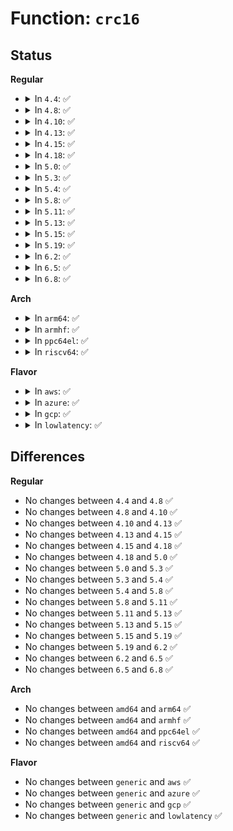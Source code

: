 # Function: <code>crc16</code>

## Status
<b>Regular</b>
<ul>
<li>
<details>
<summary>In <code>4.4</code>: ✅</summary>

```c
u16 crc16(u16 crc, const u8 *buffer, size_t len);
```

**Collision:** Unique Global

**Inline:** No

**Transformation:** False

**Instances:**

```
In lib/crc16.c (ffffffff81406860)
Location: lib/crc16.c:57
Inline: False
Direct callers:
  - fs/ext4/super.c:ext4_group_desc_csum
  - fs/ext4/super.c:ext4_group_desc_csum
  - fs/ext4/super.c:ext4_group_desc_csum
  - fs/ext4/super.c:ext4_group_desc_csum
```
**Symbols:**

```
ffffffff81406860-ffffffff8140688f: crc16 (STB_GLOBAL)
```
</details>
</li>
<li>
<details>
<summary>In <code>4.8</code>: ✅</summary>

```c
u16 crc16(u16 crc, const u8 *buffer, size_t len);
```

**Collision:** Unique Global

**Inline:** No

**Transformation:** False

**Instances:**

```
In lib/crc16.c (ffffffff8144e480)
Location: lib/crc16.c:57
Inline: False
Direct callers:
  - fs/ext4/super.c:ext4_group_desc_csum
  - fs/ext4/super.c:ext4_group_desc_csum
  - fs/ext4/super.c:ext4_group_desc_csum
  - fs/ext4/super.c:ext4_group_desc_csum
```
**Symbols:**

```
ffffffff8144e480-ffffffff8144e4b4: crc16 (STB_GLOBAL)
```
</details>
</li>
<li>
<details>
<summary>In <code>4.10</code>: ✅</summary>

```c
u16 crc16(u16 crc, const u8 *buffer, size_t len);
```

**Collision:** Unique Global

**Inline:** No

**Transformation:** False

**Instances:**

```
In lib/crc16.c (ffffffff8146ce40)
Location: lib/crc16.c:57
Inline: False
Direct callers:
  - fs/ext4/super.c:ext4_group_desc_csum
  - fs/ext4/super.c:ext4_group_desc_csum
  - fs/ext4/super.c:ext4_group_desc_csum
  - fs/ext4/super.c:ext4_group_desc_csum
```
**Symbols:**

```
ffffffff8146ce40-ffffffff8146ce74: crc16 (STB_GLOBAL)
```
</details>
</li>
<li>
<details>
<summary>In <code>4.13</code>: ✅</summary>

```c
u16 crc16(u16 crc, const u8 *buffer, size_t len);
```

**Collision:** Unique Global

**Inline:** No

**Transformation:** False

**Instances:**

```
In lib/crc16.c (ffffffff81472510)
Location: lib/crc16.c:57
Inline: False
Direct callers:
  - fs/ext4/super.c:ext4_group_desc_csum
  - fs/ext4/super.c:ext4_group_desc_csum
  - fs/ext4/super.c:ext4_group_desc_csum
  - fs/ext4/super.c:ext4_group_desc_csum
```
**Symbols:**

```
ffffffff81472510-ffffffff81472545: crc16 (STB_GLOBAL)
```
</details>
</li>
<li>
<details>
<summary>In <code>4.15</code>: ✅</summary>

```c
u16 crc16(u16 crc, const u8 *buffer, size_t len);
```

**Collision:** Unique Global

**Inline:** No

**Transformation:** False

**Instances:**

```
In lib/crc16.c (ffffffff8149ec60)
Location: lib/crc16.c:57
Inline: False
Direct callers:
  - fs/ext4/super.c:ext4_group_desc_csum
  - fs/ext4/super.c:ext4_group_desc_csum
  - fs/ext4/super.c:ext4_group_desc_csum
  - fs/ext4/super.c:ext4_group_desc_csum
```
**Symbols:**

```
ffffffff8149ec60-ffffffff8149ec95: crc16 (STB_GLOBAL)
```
</details>
</li>
<li>
<details>
<summary>In <code>4.18</code>: ✅</summary>

```c
u16 crc16(u16 crc, const u8 *buffer, size_t len);
```

**Collision:** Unique Global

**Inline:** No

**Transformation:** False

**Instances:**

```
In lib/crc16.c (ffffffff814d3ed0)
Location: lib/crc16.c:57
Inline: False
Direct callers:
  - fs/ext4/super.c:ext4_group_desc_csum
  - fs/ext4/super.c:ext4_group_desc_csum
  - fs/ext4/super.c:ext4_group_desc_csum
  - fs/ext4/super.c:ext4_group_desc_csum
```
**Symbols:**

```
ffffffff814d3ed0-ffffffff814d3eff: crc16 (STB_GLOBAL)
```
</details>
</li>
<li>
<details>
<summary>In <code>5.0</code>: ✅</summary>

```c
u16 crc16(u16 crc, const u8 *buffer, size_t len);
```

**Collision:** Unique Global

**Inline:** No

**Transformation:** False

**Instances:**

```
In lib/crc16.c (ffffffff814e8830)
Location: lib/crc16.c:57
Inline: False
Direct callers:
  - fs/ext4/super.c:ext4_group_desc_csum
  - fs/ext4/super.c:ext4_group_desc_csum
  - fs/ext4/super.c:ext4_group_desc_csum
  - fs/ext4/super.c:ext4_group_desc_csum
```
**Symbols:**

```
ffffffff814e8830-ffffffff814e885f: crc16 (STB_GLOBAL)
```
</details>
</li>
<li>
<details>
<summary>In <code>5.3</code>: ✅</summary>

```c
u16 crc16(u16 crc, const u8 *buffer, size_t len);
```

**Collision:** Unique Global

**Inline:** No

**Transformation:** False

**Instances:**

```
In lib/crc16.c (ffffffff81515500)
Location: lib/crc16.c:55
Inline: False
Direct callers:
  - fs/ext4/super.c:ext4_group_desc_csum
  - fs/ext4/super.c:ext4_group_desc_csum
  - fs/ext4/super.c:ext4_group_desc_csum
  - fs/ext4/super.c:ext4_group_desc_csum
```
**Symbols:**

```
ffffffff81515500-ffffffff81515529: crc16 (STB_GLOBAL)
```
</details>
</li>
<li>
<details>
<summary>In <code>5.4</code>: ✅</summary>

```c
u16 crc16(u16 crc, const u8 *buffer, size_t len);
```

**Collision:** Unique Global

**Inline:** No

**Transformation:** False

**Instances:**

```
In lib/crc16.c (ffffffff81535f40)
Location: lib/crc16.c:55
Inline: False
Direct callers:
  - fs/ext4/super.c:ext4_group_desc_csum
  - fs/ext4/super.c:ext4_group_desc_csum
  - fs/ext4/super.c:ext4_group_desc_csum
  - fs/ext4/super.c:ext4_group_desc_csum
```
**Symbols:**

```
ffffffff81535f40-ffffffff81535f69: crc16 (STB_GLOBAL)
```
</details>
</li>
<li>
<details>
<summary>In <code>5.8</code>: ✅</summary>

```c
u16 crc16(u16 crc, const u8 *buffer, size_t len);
```

**Collision:** Unique Global

**Inline:** No

**Transformation:** False

**Instances:**

```
In lib/crc16.c (ffffffff8159a5f0)
Location: lib/crc16.c:55
Inline: False
Direct callers:
  - fs/ext4/super.c:ext4_group_desc_csum
  - fs/ext4/super.c:ext4_group_desc_csum
  - fs/ext4/super.c:ext4_group_desc_csum
  - fs/ext4/super.c:ext4_group_desc_csum
```
**Symbols:**

```
ffffffff8159a5f0-ffffffff8159a619: crc16 (STB_GLOBAL)
```
</details>
</li>
<li>
<details>
<summary>In <code>5.11</code>: ✅</summary>

```c
u16 crc16(u16 crc, const u8 *buffer, size_t len);
```

**Collision:** Unique Global

**Inline:** No

**Transformation:** False

**Instances:**

```
In lib/crc16.c (ffffffff815b6000)
Location: lib/crc16.c:55
Inline: False
Direct callers:
  - fs/ext4/super.c:ext4_group_desc_csum
  - fs/ext4/super.c:ext4_group_desc_csum
  - fs/ext4/super.c:ext4_group_desc_csum
  - fs/ext4/super.c:ext4_group_desc_csum
```
**Symbols:**

```
ffffffff815b6000-ffffffff815b6029: crc16 (STB_GLOBAL)
```
</details>
</li>
<li>
<details>
<summary>In <code>5.13</code>: ✅</summary>

```c
u16 crc16(u16 crc, const u8 *buffer, size_t len);
```

**Collision:** Unique Global

**Inline:** No

**Transformation:** False

**Instances:**

```
In lib/crc16.c (ffffffff815c0e30)
Location: lib/crc16.c:55
Inline: False
Direct callers:
  - fs/ext4/super.c:ext4_group_desc_csum
  - fs/ext4/super.c:ext4_group_desc_csum
  - fs/ext4/super.c:ext4_group_desc_csum
  - fs/ext4/super.c:ext4_group_desc_csum
```
**Symbols:**

```
ffffffff815c0e30-ffffffff815c0e58: crc16 (STB_GLOBAL)
```
</details>
</li>
<li>
<details>
<summary>In <code>5.15</code>: ✅</summary>

```c
u16 crc16(u16 crc, const u8 *buffer, size_t len);
```

**Collision:** Unique Global

**Inline:** No

**Transformation:** False

**Instances:**

```
In lib/crc16.c (ffffffff81628ca0)
Location: lib/crc16.c:55
Inline: False
Direct callers:
  - fs/ext4/super.c:ext4_group_desc_csum
  - fs/ext4/super.c:ext4_group_desc_csum
  - fs/ext4/super.c:ext4_group_desc_csum
  - fs/ext4/super.c:ext4_group_desc_csum
```
**Symbols:**

```
ffffffff81628ca0-ffffffff81628cc8: crc16 (STB_GLOBAL)
```
</details>
</li>
<li>
<details>
<summary>In <code>5.19</code>: ✅</summary>

```c
u16 crc16(u16 crc, const u8 *buffer, size_t len);
```

**Collision:** Unique Global

**Inline:** No

**Transformation:** False

**Instances:**

```
In lib/crc16.c (ffffffff816f9a60)
Location: lib/crc16.c:55
Inline: False
Direct callers:
  - fs/ext4/super.c:ext4_group_desc_csum
  - fs/ext4/super.c:ext4_group_desc_csum
  - fs/ext4/super.c:ext4_group_desc_csum
  - fs/ext4/super.c:ext4_group_desc_csum
```
**Symbols:**

```
ffffffff816f9a60-ffffffff816f9a94: crc16 (STB_GLOBAL)
```
</details>
</li>
<li>
<details>
<summary>In <code>6.2</code>: ✅</summary>

```c
u16 crc16(u16 crc, const u8 *buffer, size_t len);
```

**Collision:** Unique Global

**Inline:** No

**Transformation:** False

**Instances:**

```
In lib/crc16.c (ffffffff817ec370)
Location: lib/crc16.c:55
Inline: False
Direct callers:
  - fs/ext4/super.c:ext4_group_desc_csum
  - fs/ext4/super.c:ext4_group_desc_csum
  - fs/ext4/super.c:ext4_group_desc_csum
  - fs/ext4/super.c:ext4_group_desc_csum
```
**Symbols:**

```
ffffffff817ec370-ffffffff817ec3a4: crc16 (STB_GLOBAL)
```
</details>
</li>
<li>
<details>
<summary>In <code>6.5</code>: ✅</summary>

```c
u16 crc16(u16 crc, const u8 *buffer, size_t len);
```

**Collision:** Unique Global

**Inline:** No

**Transformation:** False

**Instances:**

```
In lib/crc16.c (ffffffff8182c4f0)
Location: lib/crc16.c:55
Inline: False
Direct callers:
  - fs/ext4/super.c:ext4_group_desc_csum
  - fs/ext4/super.c:ext4_group_desc_csum
  - fs/ext4/super.c:ext4_group_desc_csum
  - fs/ext4/super.c:ext4_group_desc_csum
```
**Symbols:**

```
ffffffff8182c4f0-ffffffff8182c524: crc16 (STB_GLOBAL)
```
</details>
</li>
<li>
<details>
<summary>In <code>6.8</code>: ✅</summary>

```c
u16 crc16(u16 crc, const u8 *buffer, size_t len);
```

**Collision:** Unique Global

**Inline:** No

**Transformation:** False

**Instances:**

```
In lib/crc16.c (ffffffff8187e080)
Location: lib/crc16.c:55
Inline: False
Direct callers:
  - fs/ext4/super.c:ext4_group_desc_csum
  - fs/ext4/super.c:ext4_group_desc_csum
  - fs/ext4/super.c:ext4_group_desc_csum
  - fs/ext4/super.c:ext4_group_desc_csum
```
**Symbols:**

```
ffffffff8187e080-ffffffff8187e0b4: crc16 (STB_GLOBAL)
```
</details>
</li>
</ul>
<b>Arch</b>
<ul>
<li>
<details>
<summary>In <code>arm64</code>: ✅</summary>

```c
u16 crc16(u16 crc, const u8 *buffer, size_t len);
```

**Collision:** Unique Global

**Inline:** No

**Transformation:** False

**Instances:**

```
In lib/crc16.c (ffff800010642700)
Location: lib/crc16.c:55
Inline: False
Direct callers:
  - fs/ext4/super.c:ext4_group_desc_csum
  - fs/ext4/super.c:ext4_group_desc_csum
  - fs/ext4/super.c:ext4_group_desc_csum
  - fs/ext4/super.c:ext4_group_desc_csum
```
**Symbols:**

```
ffff800010642700-ffff800010642738: crc16 (STB_GLOBAL)
```
</details>
</li>
<li>
<details>
<summary>In <code>armhf</code>: ✅</summary>

```c
u16 crc16(u16 crc, const u8 *buffer, size_t len);
```

**Collision:** Unique Global

**Inline:** No

**Transformation:** False

**Instances:**

```
In lib/crc16.c (c07e828c)
Location: lib/crc16.c:55
Inline: False
Direct callers:
  - fs/ext4/super.c:ext4_group_desc_csum
  - fs/ext4/super.c:ext4_group_desc_csum
  - fs/ext4/super.c:ext4_group_desc_csum
  - fs/ext4/super.c:ext4_group_desc_csum
```
**Symbols:**

```
c07e828c-c07e82d0: crc16 (STB_GLOBAL)
```
</details>
</li>
<li>
<details>
<summary>In <code>ppc64el</code>: ✅</summary>

```c
u16 crc16(u16 crc, const u8 *buffer, size_t len);
```

**Collision:** Unique Global

**Inline:** No

**Transformation:** False

**Instances:**

```
In lib/crc16.c (c0000000007ed680)
Location: lib/crc16.c:55
Inline: False
Direct callers:
  - fs/ext4/super.c:ext4_group_desc_csum
  - fs/ext4/super.c:ext4_group_desc_csum
  - fs/ext4/super.c:ext4_group_desc_csum
  - fs/ext4/super.c:ext4_group_desc_csum
```
**Symbols:**

```
c0000000007ed680-c0000000007ed6d4: crc16 (STB_GLOBAL)
```
</details>
</li>
<li>
<details>
<summary>In <code>riscv64</code>: ✅</summary>

```c
u16 crc16(u16 crc, const u8 *buffer, size_t len);
```

**Collision:** Unique Global

**Inline:** No

**Transformation:** False

**Instances:**

```
In lib/crc16.c (ffffffe00046ea00)
Location: lib/crc16.c:55
Inline: False
Direct callers:
  - fs/ext4/super.c:ext4_group_desc_csum
  - fs/ext4/super.c:ext4_group_desc_csum
  - fs/ext4/super.c:ext4_group_desc_csum
  - fs/ext4/super.c:ext4_group_desc_csum
```
**Symbols:**

```
ffffffe00046ea00-ffffffe00046ea3a: crc16 (STB_GLOBAL)
```
</details>
</li>
</ul>
<b>Flavor</b>
<ul>
<li>
<details>
<summary>In <code>aws</code>: ✅</summary>

```c
u16 crc16(u16 crc, const u8 *buffer, size_t len);
```

**Collision:** Unique Global

**Inline:** No

**Transformation:** False

**Instances:**

```
In lib/crc16.c (ffffffff8152e520)
Location: lib/crc16.c:55
Inline: False
Direct callers:
  - fs/ext4/super.c:ext4_group_desc_csum
  - fs/ext4/super.c:ext4_group_desc_csum
  - fs/ext4/super.c:ext4_group_desc_csum
  - fs/ext4/super.c:ext4_group_desc_csum
```
**Symbols:**

```
ffffffff8152e520-ffffffff8152e549: crc16 (STB_GLOBAL)
```
</details>
</li>
<li>
<details>
<summary>In <code>azure</code>: ✅</summary>

```c
u16 crc16(u16 crc, const u8 *buffer, size_t len);
```

**Collision:** Unique Global

**Inline:** No

**Transformation:** False

**Instances:**

```
In lib/crc16.c (ffffffff8151e800)
Location: lib/crc16.c:55
Inline: False
Direct callers:
  - fs/ext4/super.c:ext4_group_desc_csum
  - fs/ext4/super.c:ext4_group_desc_csum
  - fs/ext4/super.c:ext4_group_desc_csum
  - fs/ext4/super.c:ext4_group_desc_csum
```
**Symbols:**

```
ffffffff8151e800-ffffffff8151e829: crc16 (STB_GLOBAL)
```
</details>
</li>
<li>
<details>
<summary>In <code>gcp</code>: ✅</summary>

```c
u16 crc16(u16 crc, const u8 *buffer, size_t len);
```

**Collision:** Unique Global

**Inline:** No

**Transformation:** False

**Instances:**

```
In lib/crc16.c (ffffffff8152a1c0)
Location: lib/crc16.c:55
Inline: False
Direct callers:
  - fs/ext4/super.c:ext4_group_desc_csum
  - fs/ext4/super.c:ext4_group_desc_csum
  - fs/ext4/super.c:ext4_group_desc_csum
  - fs/ext4/super.c:ext4_group_desc_csum
```
**Symbols:**

```
ffffffff8152a1c0-ffffffff8152a1e9: crc16 (STB_GLOBAL)
```
</details>
</li>
<li>
<details>
<summary>In <code>lowlatency</code>: ✅</summary>

```c
u16 crc16(u16 crc, const u8 *buffer, size_t len);
```

**Collision:** Unique Global

**Inline:** No

**Transformation:** False

**Instances:**

```
In lib/crc16.c (ffffffff81543f90)
Location: lib/crc16.c:55
Inline: False
Direct callers:
  - fs/ext4/super.c:ext4_group_desc_csum
  - fs/ext4/super.c:ext4_group_desc_csum
  - fs/ext4/super.c:ext4_group_desc_csum
  - fs/ext4/super.c:ext4_group_desc_csum
```
**Symbols:**

```
ffffffff81543f90-ffffffff81543fb9: crc16 (STB_GLOBAL)
```
</details>
</li>
</ul>

## Differences
<b>Regular</b>
<ul>
<li>
No changes between <code>4.4</code> and <code>4.8</code> ✅
</li>
<li>
No changes between <code>4.8</code> and <code>4.10</code> ✅
</li>
<li>
No changes between <code>4.10</code> and <code>4.13</code> ✅
</li>
<li>
No changes between <code>4.13</code> and <code>4.15</code> ✅
</li>
<li>
No changes between <code>4.15</code> and <code>4.18</code> ✅
</li>
<li>
No changes between <code>4.18</code> and <code>5.0</code> ✅
</li>
<li>
No changes between <code>5.0</code> and <code>5.3</code> ✅
</li>
<li>
No changes between <code>5.3</code> and <code>5.4</code> ✅
</li>
<li>
No changes between <code>5.4</code> and <code>5.8</code> ✅
</li>
<li>
No changes between <code>5.8</code> and <code>5.11</code> ✅
</li>
<li>
No changes between <code>5.11</code> and <code>5.13</code> ✅
</li>
<li>
No changes between <code>5.13</code> and <code>5.15</code> ✅
</li>
<li>
No changes between <code>5.15</code> and <code>5.19</code> ✅
</li>
<li>
No changes between <code>5.19</code> and <code>6.2</code> ✅
</li>
<li>
No changes between <code>6.2</code> and <code>6.5</code> ✅
</li>
<li>
No changes between <code>6.5</code> and <code>6.8</code> ✅
</li>
</ul>
<b>Arch</b>
<ul>
<li>
No changes between <code>amd64</code> and <code>arm64</code> ✅
</li>
<li>
No changes between <code>amd64</code> and <code>armhf</code> ✅
</li>
<li>
No changes between <code>amd64</code> and <code>ppc64el</code> ✅
</li>
<li>
No changes between <code>amd64</code> and <code>riscv64</code> ✅
</li>
</ul>
<b>Flavor</b>
<ul>
<li>
No changes between <code>generic</code> and <code>aws</code> ✅
</li>
<li>
No changes between <code>generic</code> and <code>azure</code> ✅
</li>
<li>
No changes between <code>generic</code> and <code>gcp</code> ✅
</li>
<li>
No changes between <code>generic</code> and <code>lowlatency</code> ✅
</li>
</ul>
